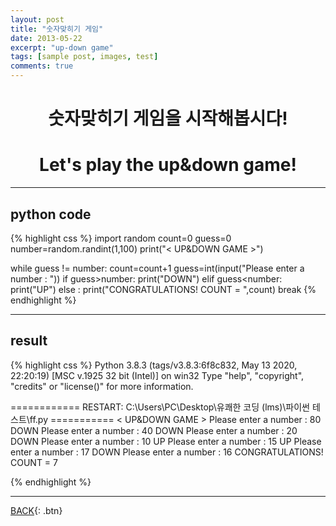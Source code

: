 ```yaml
---
layout: post
title: "숫자맞히기 게임"
date: 2013-05-22
excerpt: "up-down game"
tags: [sample post, images, test]
comments: true
---
```

# <center>숫자맞히기 게임을 시작해봅시다!</center>
# <center>Let's play the up&down game!</center>

---
## python code

{% highlight css %}
import random
count=0
guess=0
number=random.randint(1,100)
print("< UP&DOWN GAME >")

while guess != number:
    count=count+1
    guess=int(input("Please enter a number : "))
    if guess>number:
        print("DOWN")
    elif guess<number:
        print("UP")
    else :
        print("CONGRATULATIONS! COUNT = ",count)
        break
{% endhighlight %}

---

## result
{% highlight css %}
Python 3.8.3 (tags/v3.8.3:6f8c832, May 13 2020, 22:20:19) [MSC v.1925 32 bit (Intel)] on win32
Type "help", "copyright", "credits" or "license()" for more information.
>>> 
============ RESTART: C:\Users\PC\Desktop\유쾌한 코딩 (lms)\파이썬 테스트\ff.py ===========
< UP&DOWN GAME >
Please enter a number : 80
DOWN
Please enter a number : 40
DOWN
Please enter a number : 20
DOWN
Please enter a number : 10
UP
Please enter a number : 15
UP
Please enter a number : 17
DOWN
Please enter a number : 16
CONGRATULATIONS! COUNT =  7
>>> 
{% endhighlight %}

---

[BACK](https://hoj0610.github.io/posts/){: .btn}
